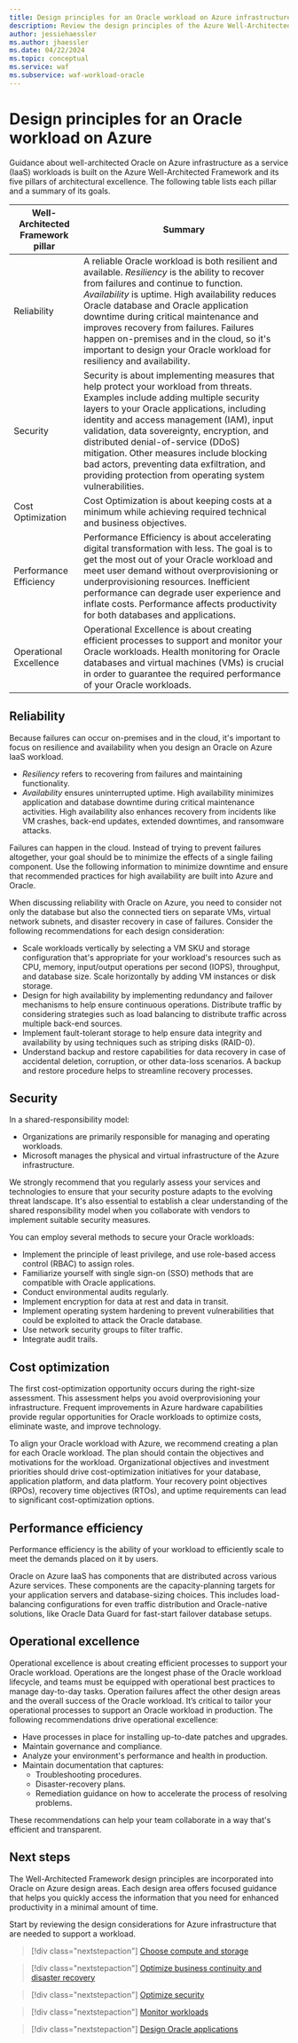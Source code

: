 ```yaml
---
title: Design principles for an Oracle workload on Azure infrastructure as a service (IaaS)
description: Review the design principles of the Azure Well-Architected Framework. See how to apply these principles to Oracle on Azure IaaS workloads.
author: jessiehaessler
ms.author: jhaessler
ms.date: 04/22/2024
ms.topic: conceptual
ms.service: waf
ms.subservice: waf-workload-oracle
---
```


# Design principles for an Oracle workload on Azure

Guidance about well-architected Oracle on Azure infrastructure as a service (IaaS) workloads is built on the Azure Well-Architected Framework and its five pillars of architectural excellence. The following table lists each pillar and a summary of its goals.

| Well-Architected Framework pillar | Summary |
| --- | --- |
| Reliability | A reliable Oracle workload is both resilient and available. *Resiliency* is the ability to recover from failures and continue to function. *Availability* is uptime. High availability reduces Oracle database and Oracle application downtime during critical maintenance and improves recovery from failures. Failures happen on-premises and in the cloud, so it's important to design your Oracle workload for resiliency and availability.|
| Security | Security is about implementing measures that help protect your workload from threats. Examples include adding multiple security layers to your Oracle applications, including identity and access management (IAM), input validation, data sovereignty, encryption, and distributed denial-of-service (DDoS) mitigation. Other measures include blocking bad actors, preventing data exfiltration, and providing protection from operating system vulnerabilities. |
| Cost Optimization | Cost Optimization is about keeping costs at a minimum while achieving required technical and business objectives.|
| Performance Efficiency | Performance Efficiency is about accelerating digital transformation with less. The goal is to get the most out of your Oracle workload and meet user demand without overprovisioning or underprovisioning resources. Inefficient performance can degrade user experience and inflate costs. Performance affects productivity for both databases and applications.|
| Operational Excellence | Operational Excellence is about creating efficient processes to support and monitor your Oracle workloads. Health monitoring for Oracle databases and virtual machines (VMs) is crucial in order to guarantee the required performance of your Oracle workloads.|

## Reliability

Because failures can occur on-premises and in the cloud, it's important to focus on resilience and availability when you design an Oracle on Azure IaaS workload.

- *Resiliency* refers to recovering from failures and maintaining functionality.
- *Availability* ensures uninterrupted uptime. High availability minimizes application and database downtime during critical maintenance activities. High availability also enhances recovery from incidents like VM crashes, back-end updates, extended downtimes, and ransomware attacks.

Failures can happen in the cloud. Instead of trying to prevent failures altogether, your goal should be to minimize the effects of a single failing component. Use the following information to minimize downtime and ensure that recommended practices for high availability are built into Azure and Oracle.

When discussing reliability with Oracle on Azure, you need to consider not only the database but also the connected tiers on separate VMs, virtual network subnets, and disaster recovery in case of failures. Consider the following recommendations for each design consideration:

- Scale workloads vertically by selecting a VM SKU and storage configuration that's appropriate for your workload's resources such as CPU, memory, input/output operations per second (IOPS), throughput, and database size. Scale horizontally by adding VM instances or disk storage.
- Design for high availability by implementing redundancy and failover mechanisms to help ensure continuous operations. Distribute traffic by considering strategies such as load balancing to distribute traffic across multiple back-end sources.
- Implement fault-tolerant storage to help ensure data integrity and availability by using techniques such as striping disks (RAID-0).
- Understand backup and restore capabilities for data recovery in case of accidental deletion, corruption, or other data-loss scenarios. A backup and restore procedure helps to streamline recovery processes.

## Security

In a shared-responsibility model:

- Organizations are primarily responsible for managing and operating workloads.
- Microsoft manages the physical and virtual infrastructure of the Azure infrastructure.

We strongly recommend that you regularly assess your services and technologies to ensure that your security posture adapts to the evolving threat landscape. It's also essential to establish a clear understanding of the shared responsibility model when you collaborate with vendors to implement suitable security measures.

You can employ several methods to secure your Oracle workloads:

- Implement the principle of least privilege, and use role-based access control (RBAC) to assign roles.
- Familiarize yourself with single sign-on (SSO) methods that are compatible with Oracle applications.
- Conduct environmental audits regularly.
- Implement encryption for data at rest and data in transit.
- Implement operating system hardening to prevent vulnerabilities that could be exploited to attack the Oracle database.
- Use network security groups to filter traffic.
- Integrate audit trails.

## Cost optimization

The first cost-optimization opportunity occurs during the right-size assessment. This assessment helps you avoid overprovisioning your infrastructure.  Frequent improvements in Azure hardware capabilities provide regular opportunities for Oracle workloads to optimize costs, eliminate waste, and improve technology.

To align your Oracle workload with Azure, we recommend creating a plan for each Oracle workload. The plan should contain the objectives and motivations for the workload. Organizational objectives and investment priorities should drive cost-optimization initiatives for your database, application platform, and data platform. Your recovery point objectives (RPOs), recovery time objectives (RTOs), and uptime requirements can lead to significant cost-optimization options.

## Performance efficiency

Performance efficiency is the ability of your workload to efficiently scale to meet the demands placed on it by users.

Oracle on Azure IaaS has components that are distributed across various Azure services. These components are the capacity-planning targets for your application servers and database-sizing choices. This includes load-balancing configurations for even traffic distribution and Oracle-native solutions, like Oracle Data Guard for fast-start failover database setups.

## Operational excellence

Operational excellence is about creating efficient processes to support your Oracle workload. Operations are the longest phase of the Oracle workload lifecycle, and teams must be equipped with operational best practices to manage day-to-day tasks. Operation failures affect the other design areas and the overall success of the Oracle workload. It’s critical to tailor your operational processes to support an Oracle workload in production. The following recommendations drive operational excellence:

- Have processes in place for installing up-to-date patches and upgrades.
- Maintain governance and compliance.
- Analyze your environment's performance and health in production.
- Maintain documentation that captures:
  - Troubleshooting procedures.
  - Disaster-recovery plans.
  - Remediation guidance on how to accelerate the process of resolving problems.

These recommendations can help your team collaborate in a way that's efficient and transparent.

## Next steps

The Well-Architected Framework design principles are incorporated into Oracle on Azure design areas. Each design area offers focused guidance that helps you quickly access the information that you need for enhanced productivity in a minimal amount of time.

Start by reviewing the design considerations for Azure infrastructure that are needed to support a workload.

> [!div class="nextstepaction"]
> [Choose compute and storage](choose-compute-storage.md)

> [!div class="nextstepaction"]
> [Optimize business continuity and disaster recovery](optimize-business-continuity-disaster-recovery.md)

> [!div class="nextstepaction"]
> [Optimize security](optimize-security.md)

> [!div class="nextstepaction"]
> [Monitor workloads](monitor-workloads.md)

> [!div class="nextstepaction"]
> [Design Oracle applications](design-applications.md)
